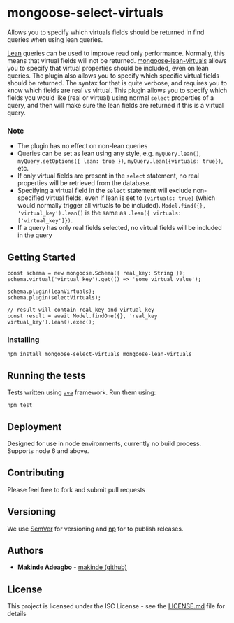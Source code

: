 # mongoose-select-virtuals

Allows you to specify which virtuals fields should be returned in find queries when using lean queries.

[Lean](https://mongoosejs.com/docs/api.html#query_Query-lean) queries can be used to improve read only performance. Normally, this means that virtual fields will not be returned. [mongoose-lean-virtuals](https://www.npmjs.com/package/mongoose-lean-virtuals) allows you to specify that virtual properties should be included, even on lean queries. The plugin also allows you to specify which specific virtual fields should be returned. The syntax for that is quite verbose, and requires you to know which fields are real vs virtual. This plugin allows you to specify which fields you would like (real or virtual) using normal `select` properties of a query, and then will make sure the lean fields are returned if this is a virtual query.

### Note
* The plugin has no effect on non-lean queries
* Queries can be set as lean using any style, e.g. `myQuery.lean()`, `myQuery.setOptions({ lean: true })`, `myQuery.lean({virtuals: true})`, etc.
* If only virtual fields are present in the `select` statement, no real properties will be retrieved from the database.
* Specifying a virtual field in the `select` statement will exclude non-specified virtual fields, even if lean is set to `{virtuals: true}` (which would normally trigger all virtuals to be included). `Model.find({}, 'virtual_key').lean()` is the same as `.lean({ virtuals: ['virtual_key']})`.
* If a query has only real fields selected, no virtual fields will be included in the query

## Getting Started

```
const schema = new mongoose.Schema({ real_key: String });
schema.virtual('virtual_key').get(() => 'some virtual value');

schema.plugin(leanVirtuals);
schema.plugin(selectVirtuals);
```

```
// result will contain real_key and virtual_key
const result = await Model.findOne({}, 'real_key virtual_key').lean().exec();
```

### Installing

```
npm install mongoose-select-virtuals mongoose-lean-virtuals
```

## Running the tests

Tests written using [`ava`](https://www.npmjs.com/package/ava) framework. Run them using:

```
npm test
```

## Deployment

Designed for use in node environments, currently no build process. Supports node 6 and above.

## Contributing

Please feel free to fork and submit pull requests

## Versioning

We use [SemVer](http://semver.org/) for versioning and [np](https://www.npmjs.com/package/np) for to publish releases.

## Authors

* **Makinde Adeagbo** - [makinde (github)](https://github.com/makinde)

## License

This project is licensed under the ISC License - see the [LICENSE.md](LICENSE.md) file for details
